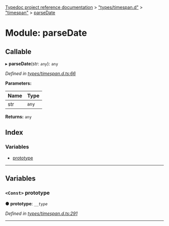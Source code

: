 [Typedoc project reference documentation](../README.md) > ["types/timespan.d"](../modules/_types_timespan_d_.md) > ["timespan"](../modules/_types_timespan_d_._timespan_.md) > [parseDate](../modules/_types_timespan_d_._timespan_.parsedate.md)

# Module: parseDate

## Callable
▸ **parseDate**(str: *`any`*): `any`

*Defined in [types/timespan.d.ts:66](https://github.com/DocuWare/REST-Sample-TS/blob/0222c3e/src/types/timespan.d.ts#L66)*

**Parameters:**

| Name | Type |
| ------ | ------ |
| str | `any` |

**Returns:** `any`

## Index

### Variables

* [prototype](_types_timespan_d_._timespan_.parsedate.md#prototype)

---

## Variables

<a id="prototype"></a>

### `<Const>` prototype

**● prototype**: *`__type`*

*Defined in [types/timespan.d.ts:291](https://github.com/DocuWare/REST-Sample-TS/blob/0222c3e/src/types/timespan.d.ts#L291)*

___


